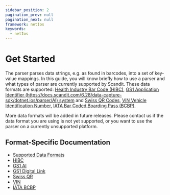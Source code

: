 ```yaml
---
sidebar_position: 2
pagination_prev: null
pagination_next: null
framework: netIos
keywords:
  - netIos
---
```


# Get Started

The parser parses data strings, e.g. as found in barcodes, into a set of key-value mappings. In this guide, you will know briefly how to use a parser and what types of parser are currently supported by Scandit. These data formats are supported: [Health Industry Bar Code (HIBC)](https://docs.scandit.com/6.28/data-capture-sdk/dotnet.ios/parser/hibc.html), [GS1 Application Identifier (https://docs.scandit.com/6.28/data-capture-sdk/dotnet.ios/parser/AI) system](https://docs.scandit.com/6.28/data-capture-sdk/dotnet.ios/parser/gs1ai.html) and [Swiss QR Codes](https://docs.scandit.com/6.28/data-capture-sdk/dotnet.ios/parser/swissqr.html), [VIN Vehicle Identification Number](https://docs.scandit.com/6.28/data-capture-sdk/dotnet.ios/parser/vin.html), [IATA Bar Coded Boarding Pass (BCBP)](https://docs.scandit.com/6.28/data-capture-sdk/dotnet.ios/parser/iata-bcbp.html).

More data formats will be added in future releases. Please contact us if the data format you are using is not yet supported, or you want to use the parser on a currently unsupported platform.

## Format-Specific Documentation

- [Supported Data Formats](https://docs.scandit.com/6.28/data-capture-sdk/dotnet.ios/parser/formats.html)
- [HIBC](https://docs.scandit.com/6.28/data-capture-sdk/dotnet.ios/parser/hibc.html)
- [GS1 AI](https://docs.scandit.com/6.28/data-capture-sdk/dotnet.ios/parser/gs1ai.html)
- [GS1 Digital Link](https://docs.scandit.com/6.28/data-capture-sdk/dotnet.ios/parser/gs1-digital-link.html)
- [Swiss QR](https://docs.scandit.com/6.28/data-capture-sdk/dotnet.ios/parser/swissqr.html)
- [VIN](https://docs.scandit.com/6.28/data-capture-sdk/dotnet.ios/parser/vin.html)
- [IATA BCBP](https://docs.scandit.com/6.28/data-capture-sdk/dotnet.ios/parser/iata-bcbp.html)
